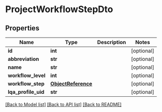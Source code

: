 # ProjectWorkflowStepDto

## Properties
Name | Type | Description | Notes
------------ | ------------- | ------------- | -------------
**id** | **int** |  | [optional] 
**abbreviation** | **str** |  | [optional] 
**name** | **str** |  | [optional] 
**workflow_level** | **int** |  | [optional] 
**workflow_step** | [**ObjectReference**](ObjectReference.md) |  | [optional] 
**lqa_profile_uid** | **str** |  | [optional] 

[[Back to Model list]](../README.md#documentation-for-models) [[Back to API list]](../README.md#documentation-for-api-endpoints) [[Back to README]](../README.md)

